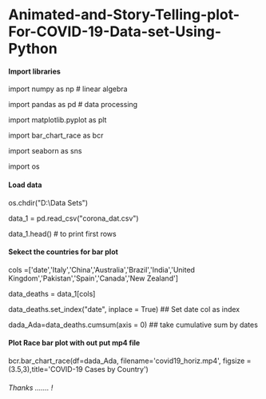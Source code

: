 # Animated-and-Story-Telling-plot-For-COVID-19-Data-set-Using-Python

#### Import libraries 


import numpy as np # linear algebra

import pandas as pd # data processing

import matplotlib.pyplot as plt

import bar_chart_race as bcr

import seaborn as sns 

import os


#### Load data

os.chdir("D:\Data Sets")

data_1 = pd.read_csv("corona_dat.csv")

data_1.head() # to print first rows

#### Sekect the countries for bar plot

cols =['date','Italy','China','Australia','Brazil','India','United Kingdom','Pakistan','Spain','Canada','New Zealand']

data_deaths = data_1[cols]

data_deaths.set_index("date", inplace = True)  ## Set date col as index 

dada_Ada=data_deaths.cumsum(axis = 0) ## take cumulative sum by dates

#### Plot Race bar plot with out put mp4 file

bcr.bar_chart_race(df=dada_Ada, filename='covid19_horiz.mp4', figsize = (3.5,3),title='COVID-19 Cases by Country')


###### Thanks ....... !




